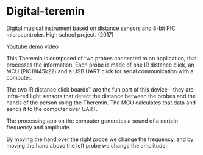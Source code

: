 # Digital-teremin
Digital musical instrument based on distance sensors and 8-bit PIC microcontroler. High school project. (2017)

[Youtube demo video](https://www.youtube.com/watch?v=chjX0MDBCEE)

This Theremin is composed of two probes connected to an application, that processes the information. Each probe is made of one IR distance click, an MCU (PIC18f45k22) and a USB UART click for serial communication with a computer.

The two IR distance click boards™ are the fun part of this device – they are infra-red light sensors that detect the distance between the probes and the hands of the person using the Theremin. The MCU calculates that data and sends it to the computer over UART.

The processing app on the computer generates a sound of a certain frequency and amplitude.

By moving the hand over the right probe we change the frequency, and by moving the hand above the left probe we change the amplitude.
